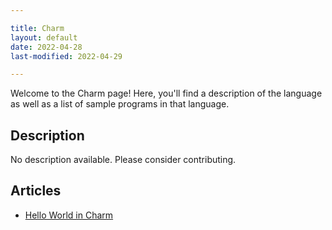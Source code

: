 ```yaml
---

title: Charm
layout: default
date: 2022-04-28
last-modified: 2022-04-29

---
```


Welcome to the Charm page! Here, you'll find a description of the language as well as a list of sample programs in that language.

## Description

No description available. Please consider contributing.

## Articles

- [Hello World in Charm](https://sampleprograms.io/projects/hello-world/charm)